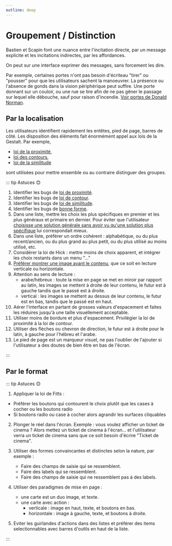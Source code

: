 ```yaml
---
outline: deep
---
```


# Groupement / Distinction

Bastien et Scapin font une nuance entre l'incitation directe, par un message
explicite et les incitations indirectes, par les affordances.

On peut sur une interface exprimer des messages, sans forcement les dire.

Par exemple, certaines portes n'ont pas besoin d'écriteau "tirer" ou "pousser"
pour que les utilisateurs sachent la manoeuvrer. La présence ou l'absence de
gonds dans la vision périphérique peut suffire. Une porte donnant sur un
couloir, ou une rue se tire afin de ne pas gêner le passage sur lequel elle
débouche, sauf pour raison d'incendie.
[Voir portes de Donald Norman](https://www.hteumeuleu.fr/les-portes-de-norman/).

## Par la localisation

Les utilisateurs identifient rapidement les entêtes, pied de page, barres de
côté. Les disposition des éléments fait énormément appel aux lois de la Gestalt.
Par exemple,

- [loi de la proximité](https://ux-lois.github.io/cards/04-gestalt-02-law-of-proximity/),
- [loi des contours](https://ux-lois.github.io/cards/04-gestalt-law-of-common-region/),
- [loi de la similitude](https://ux-lois.github.io/cards/04-gestalt-law-of-similarity/)

sont utilisées pour mettre ensemble ou au contraire distinguer des groupes.

::: tip Astuces 😊

1. Identifier les bugs de [loi de proximité](../exemples/gestalt/proximite).
2. Identifier les bugs de [loi de contour](../exemples/gestalt/contours).
3. Identifier les bugs de [loi de similitude](../exemples/gestalt/similitude).
4. Identifier les bugs de [bonne forme](../exemples/gestalt/bonne-forme).
5. Dans une liste, mettre les choix les plus spécifiques en premier et les plus
   généraux et primaire en dernier. Pour éviter que l'utilisateur
   [choisisse une solution générale sans avoir vu qu'une solution plus spécifique](../exemples/ordre-choix)
   lui correspondait mieux.
6. Dans une liste, préférer un ordre cohérent : alphabétique, ou du plus
   recent/ancien, ou du plus grand au plus petit, ou du plus utilisé au moins
   utilisé, etc.
7. Considérer la loi de Hick : mettre moins de choix apparent, et intégrer les
   choix restants dans un menu "..."
8. [Préférer montrer une image avant le contenu](../exemples/image-avant-texte),
   que ce soit en lecture verticale ou horizontale.
9. Attention au sens de lecture :
   - arabe/hébreux : toute la mise en page se met en miroir par rapport au
     latin, les images se mettent à droite de leur contenu, le futur est à
     gauche tandis que le passé est à droite.
   - vertical : les images se mettent au dessus de leur contenu, le futur est en
     bas, tandis que le passé est en haut.
10. Aérer l'interface en partant de grosses valeurs d'espacement et faites les
    réduires jusqu'à une taille visuellement acceptable.
11. Utiliser moins de bordure et plus d'espacement. Privilégier la loi de
    proximité à la loi de contour.
12. Utiliser des flèches ou chevron de direction, le futur est à droite pour le
    latin, à gauche pour l'hébreu et l'arabe.
13. Le pied de page est un marqueur visuel, ne pas l'oublier de l'ajouter si
    l'utilisateur a des doutes de bien être en bas de l'écran.

:::

## Par le format

::: tip Astuces 😊

1. Appliquer la loi de Fitts :

- Préférer les boutons qui contourent le choix plutôt que les cases à cocher ou
  les boutons radio
- Si boutons radio ou case à cocher alors agrandir les surfaces cliquables

2. Plonger le réel dans l'écran. Exemple : vous voulez afficher un ticket de
   cinema ? Alors mettez un ticket de cinema à l'écran... et l'utilisateur verra
   un ticket de cinema sans que ce soit besoin d'écrire "Ticket de cinema".
3. Utiliser des formes convaincantes et distinctes selon la nature, par exemple
   :

   - Faire des champs de saisie qui se ressemblent.
   - Faire des labels qui se ressemblent.
   - Faire des champs de saisie qui ne ressemblent pas à des labels.

4. Utiliser des paradigmes de mise en page :
   - une carte est un duo image, et texte.
   - une carte avec action :
     - verticale : image en haut, texte, et boutons en bas.
     - horizontale : image à gauche, texte, et boutons à droite.
5. Eviter les guirlandes d'actions dans des listes et préférer des items
   selectionnables avec barres d'outils en haut de la liste.

:::
